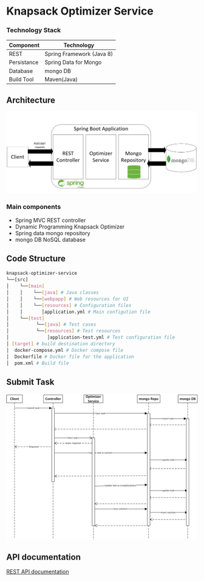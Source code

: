 # Knapsack Optimizer Service

### Technology Stack

Component         | Technology
---               | ---
REST              | Spring Framework (Java 8)
Persistance	      | Spring Data for Mongo
Database          | mongo DB
Build Tool        | Maven(Java)

## Architecture

![Application_Architecture](knapsack-optimizer-service/webresources/img/AppArch.jpg)

### Main components

* Spring MVC REST controller
* Dynamic Programming Knapsack Optimizer
* Spring data mongo repository
* mongo DB NoSQL database

## Code Structure

```bash
knapsack-optimizer-service
└──[src]
│    └──[main]
│    │    └──[java] # Java classes
│    │    └──[webpapp] # Web resources for UI
│    │    └──[resources] # Configuration files
│    │       │application.yml # Main configution file
│    └──[test]
│          └──[java] # Test cases
│          └──[resources] # Test resources
│              │application-test.yml # Test configuration file
│ [target] # build destination directory
│  docker-compose.yml # Docker compose file
│  Dockerfile # Docker file for the application
│  pom.xml # Build file
```

## Submit Task

![Sequence_Diagram](knapsack-optimizer-service/webresources/img/SequenceDiagram.jpg)

## API documentation

[REST API documentation](https://bitbucket.org/ahmedmeid/fse-knapsack/src/90b614813408a45954a0002caed728634b849971/REST_API_doc.md?fileviewer=file-view-default)

